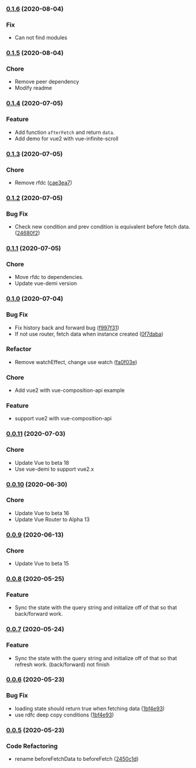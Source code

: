 ### [0.1.6](https://github.com/runkids/vue-condition-watcher/releases/tag/0.1.6) (2020-08-04)
### Fix
  * Can not find modules

### [0.1.5](https://github.com/runkids/vue-condition-watcher/releases/tag/0.1.5) (2020-08-04)
### Chore
  * Remove peer dependency
  * Modify readme

### [0.1.4](https://github.com/runkids/vue-condition-watcher/releases/tag/0.1.4) (2020-07-05)
### Feature
  * Add function `afterFetch` and return `data`.
  * Add demo for vue2 with vue-infinite-scroll

### [0.1.3](https://github.com/runkids/vue-condition-watcher/releases/tag/0.1.3) (2020-07-05)
### Chore
  * Remove rfdc ([cae3ea7](https://github.com/runkids/vue-condition-watcher/commit/cae3ea792ace46526e8a993ddf90dbaa5c37c8eb))

### [0.1.2](https://github.com/runkids/vue-condition-watcher/releases/tag/0.1.2) (2020-07-05)
### Bug Fix
  * Check new condition and prev condition is equivalent before fetch data. ([24680f2](https://github.com/runkids/vue-condition-watcher/commit/24680f22b1ee6c1b7c820c5a4722cb77c80fabeb))

### [0.1.1](https://github.com/runkids/vue-condition-watcher/releases/tag/0.1.1) (2020-07-05)
### Chore
  * Move rfdc to dependencies.
  * Update vue-demi version

### [0.1.0](https://github.com/runkids/vue-condition-watcher/releases/tag/0.1.0) (2020-07-04)

### Bug Fix
  * Fix history back and forward bug ([f997f31](https://github.com/runkids/vue-condition-watcher/commit/f997f3117e8ff848905f547f5c063e3319c3ae6f))
  * If not use router, fetch data when instance created ([0f7daba](https://github.com/runkids/vue-condition-watcher/commit/0f7dababcf1dd3255e216e758230012deb50907d))
### Refactor
  * Remove watchEffect, change use watch ([fa0f03e](https://github.com/runkids/vue-condition-watcher/commit/fa0f03e51340e0d10de97bdc400edf115728cbc6))
### Chore
  * Add vue2 with vue-composition-api example
### Feature
  * support vue2 with vue-composition-api

### [0.0.11](https://github.com/runkids/vue-condition-watcher/releases/tag/0.0.10) (2020-07-03)

### Chore
  * Update Vue to beta 18
  * Use vue-demi to support vue2.x

### [0.0.10](https://github.com/runkids/vue-condition-watcher/releases/tag/0.0.10) (2020-06-30)

### Chore
  * Update Vue to beta 16
  * Update Vue Router to Alpha 13

### [0.0.9](https://github.com/runkids/vue-condition-watcher/releases/tag/0.0.9) (2020-06-13)

### Chore
  * Update Vue to beta 15

### [0.0.8](https://github.com/runkids/vue-condition-watcher/releases/tag/0.0.8) (2020-05-25)

### Feature
  * Sync the state with the query string and initialize off of that so that back/forward work.

### [0.0.7](https://github.com/runkids/vue-condition-watcher/releases/tag/0.0.7) (2020-05-24)

### Feature
  * Sync the state with the query string and initialize off of that so that refresh work.
(back/forward) not finish

### [0.0.6](https://github.com/runkids/vue-condition-watcher/releases/tag/0.0.6) (2020-05-23)

### Bug Fix
  * loading state should return true when fetching data ([1bf4e93](https://github.com/runkids/vue-condition-watcher/commit/1bf4e93b4ca6450bd4d4db1c389323260ec2b6ea))
  * use rdfc deep copy conditions ([1bf4e93](https://github.com/runkids/vue-condition-watcher/commit/1bf4e93b4ca6450bd4d4db1c389323260ec2b6ea))

### [0.0.5](https://github.com/runkids/vue-condition-watcher/releases/tag/0.0.5) (2020-05-23)

### Code Refactoring
  * rename beforeFetchData to beforeFetch ([2450c1d](https://github.com/runkids/vue-condition-watcher/commit/2450c1d0a7faacb9e2408e5aebf4b277eefdaa20))